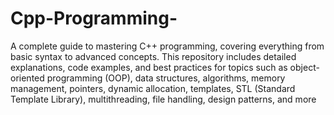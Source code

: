# Cpp-Programming-

A complete guide to mastering C++ programming, covering everything from basic syntax to advanced concepts. This repository includes detailed explanations, code examples, and best practices for topics such as object-oriented programming (OOP), data structures, algorithms, memory management, pointers, dynamic allocation, templates, STL (Standard Template Library), multithreading, file handling, design patterns, and more
